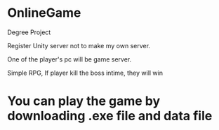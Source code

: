 # OnlineGame

 Degree Project
 
 Register Unity server not to make my own server.
 
 One of the player's pc will be game server.
 
 Simple RPG, If player kill the boss intime, they will win

# You can play the game by downloading .exe file and data file
